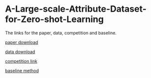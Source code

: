 # A-Large-scale-Attribute-Dataset-for-Zero-shot-Learning

The links for the paper, data, competition and baseline.

[paper download](https://arxiv.org/pdf/1804.04314v2.pdf)

[data download](https://drive.google.com/open?id=1WU2dld1rt5ajWaZqY3YLwLp-6USeQiVG)

[competition link](https://challenger.ai/competition/zsl2018)

[baseline method](https://github.com/AIChallenger/AI_Challenger_2018/tree/master/Baselines/zero_shot_learning_baseline)
